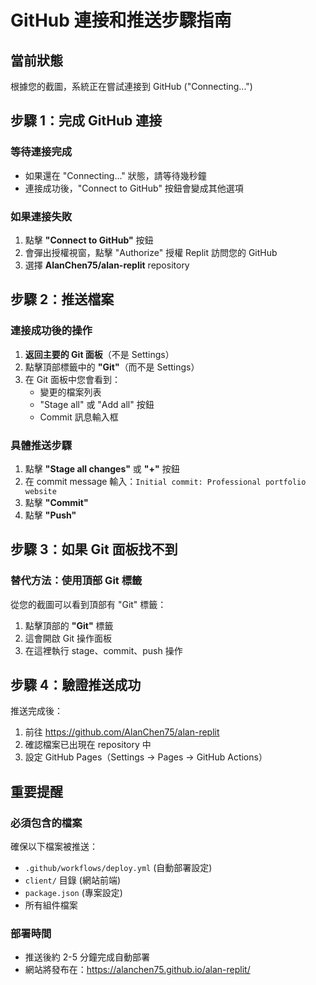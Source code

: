 # GitHub 連接和推送步驟指南

## 當前狀態
根據您的截圖，系統正在嘗試連接到 GitHub ("Connecting...")

## 步驟 1：完成 GitHub 連接

### 等待連接完成
- 如果還在 "Connecting..." 狀態，請等待幾秒鐘
- 連接成功後，"Connect to GitHub" 按鈕會變成其他選項

### 如果連接失敗
1. 點擊 **"Connect to GitHub"** 按鈕
2. 會彈出授權視窗，點擊 "Authorize" 授權 Replit 訪問您的 GitHub
3. 選擇 **AlanChen75/alan-replit** repository

## 步驟 2：推送檔案

### 連接成功後的操作
1. **返回主要的 Git 面板**（不是 Settings）
2. 點擊頂部標籤中的 **"Git"**（而不是 Settings）
3. 在 Git 面板中您會看到：
   - 變更的檔案列表
   - "Stage all" 或 "Add all" 按鈕
   - Commit 訊息輸入框

### 具體推送步驟
1. 點擊 **"Stage all changes"** 或 **"+"** 按鈕
2. 在 commit message 輸入：`Initial commit: Professional portfolio website`
3. 點擊 **"Commit"**
4. 點擊 **"Push"**

## 步驟 3：如果 Git 面板找不到

### 替代方法：使用頂部 Git 標籤
從您的截圖可以看到頂部有 "Git" 標籤：
1. 點擊頂部的 **"Git"** 標籤
2. 這會開啟 Git 操作面板
3. 在這裡執行 stage、commit、push 操作

## 步驟 4：驗證推送成功

推送完成後：
1. 前往 https://github.com/AlanChen75/alan-replit
2. 確認檔案已出現在 repository 中
3. 設定 GitHub Pages（Settings → Pages → GitHub Actions）

## 重要提醒

### 必須包含的檔案
確保以下檔案被推送：
- `.github/workflows/deploy.yml` (自動部署設定)
- `client/` 目錄 (網站前端)
- `package.json` (專案設定)
- 所有組件檔案

### 部署時間
- 推送後約 2-5 分鐘完成自動部署
- 網站將發布在：https://alanchen75.github.io/alan-replit/